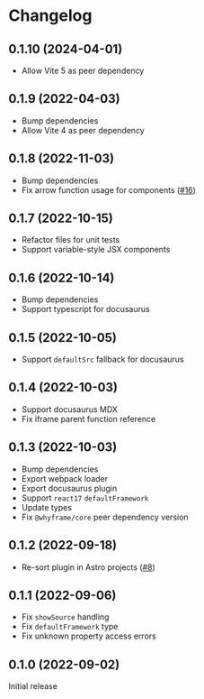 # Changelog

## 0.1.10 (2024-04-01)

- Allow Vite 5 as peer dependency

## 0.1.9 (2022-04-03)

- Bump dependencies
- Allow Vite 4 as peer dependency

## 0.1.8 (2022-11-03)

- Bump dependencies
- Fix arrow function usage for components ([#16](https://github.com/bluwy/whyframe/issues/16))

## 0.1.7 (2022-10-15)

- Refactor files for unit tests
- Support variable-style JSX components

## 0.1.6 (2022-10-14)

- Bump dependencies
- Support typescript for docusaurus

## 0.1.5 (2022-10-05)

- Support `defaultSrc` fallback for docusaurus

## 0.1.4 (2022-10-03)

- Support docusaurus MDX
- Fix iframe parent function reference

## 0.1.3 (2022-10-03)

- Bump dependencies
- Export webpack loader
- Export docusaurus plugin
- Support `react17` `defaultFramework`
- Update types
- Fix `@whyframe/core` peer dependency version

## 0.1.2 (2022-09-18)

- Re-sort plugin in Astro projects ([#8](https://github.com/bluwy/whyframe/issues/8))

## 0.1.1 (2022-09-06)

- Fix `showSource` handling
- Fix `defaultFramework` type
- Fix unknown property access errors

## 0.1.0 (2022-09-02)

Initial release
